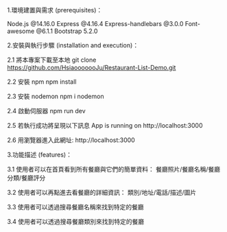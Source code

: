 1.環境建置與需求 (prerequisites)：

Node.js @14.16.0
Express @4.16.4
Express-handlebars @3.0.0
Font-awesome @6.1.1
Bootstrap 5.2.0

2.安裝與執行步驟 (installation and execution)：

2.1 將本專案下載至本地
git clone https://github.com/HsiaooooooJu/Restaurant-List-Demo.git

2.2 安裝 npm
npm install

2.3 安裝 nodemon
npm i nodemon

2.4 啟動伺服器
npm run dev

2.5 若執行成功將呈現以下訊息
App is running on http://localhost:3000

2.6 用瀏覽器進入此網址: http://localhost:3000


3.功能描述 (features)：

3.1 使用者可以在首頁看到所有餐廳與它們的簡單資料：
餐廳照片/餐廳名稱/餐廳分類/餐廳評分

3.2 使用者可以再點進去看餐廳的詳細資訊：
類別/地址/電話/描述/圖片

3.3 使用者可以透過搜尋餐廳名稱來找到特定的餐廳

3.4 使用者可以透過搜尋餐廳類別來找到特定的餐廳

